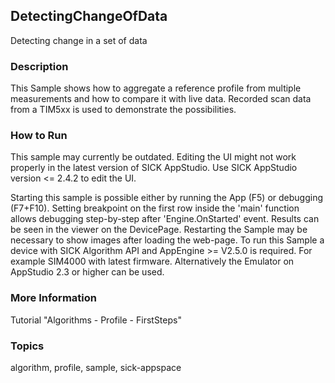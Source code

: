 ## DetectingChangeOfData

Detecting change in a set of data

### Description

This Sample shows how to aggregate a reference profile from multiple measurements and how
to compare it with live data. Recorded scan data from a TIM5xx is used to demonstrate the
possibilities.

### How to Run

This sample may currently be outdated.
Editing the UI might not work properly in the latest version of SICK AppStudio. Use SICK AppStudio version <= 2.4.2 to edit the UI.

Starting this sample is possible either by running the App (F5) or
debugging (F7+F10). Setting breakpoint on the first row inside the 'main'
function allows debugging step-by-step after 'Engine.OnStarted' event.
Results can be seen in the viewer on the DevicePage.
Restarting the Sample may be necessary to show images after loading the web-page.
To run this Sample a device with SICK Algorithm API and AppEngine >= V2.5.0 is
required. For example SIM4000 with latest firmware. Alternatively the Emulator
on AppStudio 2.3 or higher can be used.

### More Information

Tutorial "Algorithms - Profile - FirstSteps"

### Topics

algorithm, profile, sample, sick-appspace
